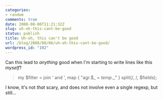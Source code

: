 ```yaml
---
categories:
- random
comments: true
date: 2008-08-06T11:21:32Z
slug: uh-oh-this-cant-be-good
status: publish
title: Uh-oh, this can't be good
url: /blog/2008/08/06/uh-oh-this-cant-be-good/
wordpress_id: "192"
---
```


Can this lead to _anything_ good when I'm starting to write lines like this _myself_?



> my $filter = join ' and ', map { "agr.$_ = $temp.$_" } split(/, /, $fields);



I know, it's not _that_ scary, and does not involve even a single regexp, but still...
